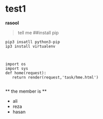 # test1
**rasool**
 >tell me
##install pip
```
pip3 insatll python3-pip
ip3 install virtualenv
  
```
```django

import os
import sys
def home(request):
   return render(request,'task/hme.html')
   
 ```
** the member is **
- ali
- reza
- hasan

